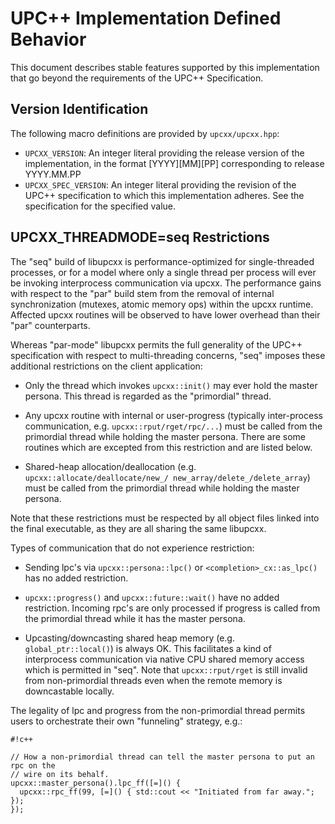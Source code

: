 # UPC++ Implementation Defined Behavior #

This document describes stable features supported by this implementation that
go beyond the requirements of the UPC++ Specification.

## Version Identification ##

The following macro definitions are provided by `upcxx/upcxx.hpp`:

  * `UPCXX_VERSION`:
    An integer literal providing the release version of the implementation, 
    in the format [YYYY][MM][PP] corresponding to release YYYY.MM.PP
  * `UPCXX_SPEC_VERSION`:
    An integer literal providing the revision of the UPC++ specification
    to which this implementation adheres. See the specification for the specified value.


## UPCXX_THREADMODE=seq Restrictions ##

The "seq" build of libupcxx is performance-optimized for single-threaded
processes, or for a model where only a single thread per process will ever be
invoking interprocess communication via upcxx. The performance gains with
respect to the "par" build stem from the removal of internal synchronization
(mutexes, atomic memory ops) within the upcxx runtime. Affected upcxx routines
will be observed to have lower overhead than their "par" counterparts.

Whereas "par-mode" libupcxx permits the full generality of the UPC++
specification with respect to multi-threading concerns, "seq" imposes these
additional restrictions on the client application:

  * Only the thread which invokes `upcxx::init()` may ever hold the master
    persona. This thread is regarded as the "primordial" thread.

  * Any upcxx routine with internal or user-progress (typically inter-process
    communication, e.g. `upcxx::rput/rget/rpc/...`) must be called from the
    primordial thread while holding the master persona. There are some routines
    which are excepted from this restriction and are listed below.

  * Shared-heap allocation/deallocation (e.g. `upcxx::allocate/deallocate/new_/
    new_array/delete_/delete_array`) must be called from the primordial thread
    while holding the master persona.

Note that these restrictions must be respected by all object files linked into
the final executable, as they are all sharing the same libupcxx.

Types of communication that do not experience restriction:

  * Sending lpc's via `upcxx::persona::lpc()` or `<completion>_cx::as_lpc()`
    has no added restriction.

  * `upcxx::progress()` and `upcxx::future::wait()` have no added restriction.
    Incoming rpc's are only processed if progress is called from the primordial
    thread while it has the master persona.

  * Upcasting/downcasting shared heap memory (e.g. `global_ptr::local()`) is
    always OK. This facilitates a kind of interprocess communication via native
    CPU shared memory access which is permitted in "seq". Note that
    `upcxx::rput/rget` is still invalid from non-primordial threads even when
    the remote memory is downcastable locally.

The legality of lpc and progress from the non-primordial thread permits users
to orchestrate their own "funneling" strategy, e.g.:

```
#!c++

// How a non-primordial thread can tell the master persona to put an rpc on the
// wire on its behalf.
upcxx::master_persona().lpc_ff([=]() {
  upcxx::rpc_ff(99, [=]() { std::cout << "Initiated from far away."; });
});
```
